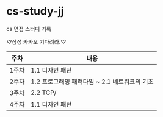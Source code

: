 # cs-study-jj
cs 면접 스터디 기록

♡삼성 카카오 기다려라.♡

|주차|내용|
|--|--|
|1주차|1.1 디자인 패턴|
|2주차|1.2 프로그래밍 패러다임 ~ 2.1 네트워크의 기초|
|3주차|2.2 TCP/|
|4주차|1.1 디자인 패턴|
